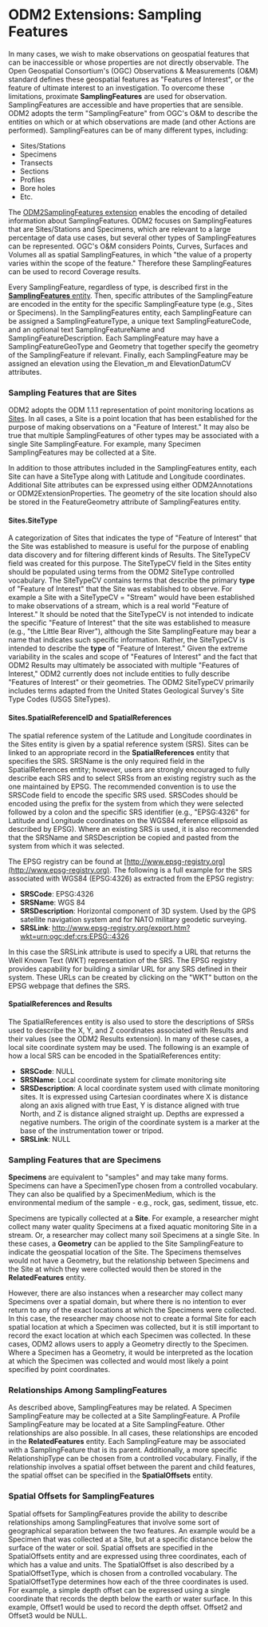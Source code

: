 ODM2 Extensions: Sampling Features
==================================
In many cases, we wish to make observations on geospatial features that can be inaccessible or whose properties are not directly observable. The Open Geospatial Consortium's (OGC) Observations & Measurements (O&M) standard defines these geospatial features as "Features of Interest", or the feature of ultimate interest to an investigation. To overcome these limitations, proximate **SamplingFeatures** are used for observation. SamplingFeatures are accessible and have properties that are sensible. ODM2 adopts the term "SamplingFeature" from OGC's O&M to describe the entities on which or at which observations are made (and other Actions are performed). SamplingFeatures can be of many different types, including:

* Sites/Stations
* Specimens
* Transects
* Sections
* Profiles
* Bore holes
* Etc.

The [ODM2SamplingFeatures extension](http://odm2.github.io/ODM2/schemas/ODM2_Current/diagrams/ODM2SamplingFeatures.html) enables the encoding of detailed information about SamplingFeatures. ODM2 focuses on SamplingFeatures that are Sites/Stations and Specimens, which are relevant to a large percentage of data use cases, but several other types of SamplingFeatures can be represented. OGC's O&M considers Points, Curves, Surfaces and Volumes all as spatial SamplingFeatures, in which "the value of a property varies within the scope of the feature."  Therefore these SamplingFeatures can be used to record Coverage results.

Every SamplingFeature, regardless of type, is described first in the [**SamplingFeatures** entity](http://odm2.github.io/ODM2/schemas/ODM2_Current/tables/ODM2Core_SamplingFeatures.html). Then, specific attributes of the SamplingFeature are encoded in the entity for the specific SamplingFeature type (e.g., Sites or Specimens). In the SamplingFeatures entity, each SamplingFeature can be assigned a SamplingFeatureType, a unique text SamplingFeatureCode, and an optional text SamplingFeatureName and SamplingFeatureDescription. Each SamplingFeature may have a SamplingFeatureGeoType and Geometry that together specify the geometry of the SamplingFeature if relevant. Finally, each SamplingFeature may be assigned an elevation using the Elevation_m and ElevationDatumCV attributes.

### Sampling Features that are Sites ###
ODM2 adopts the ODM 1.1.1 representation of point monitoring locations as [Sites](http://odm2.github.io/ODM2/schemas/ODM2_Current/tables/ODM2SamplingFeatures_Sites.html). In all cases, a Site is a point location that has been established for the purpose of making observations on a "Feature of Interest." It may also be true that multiple SamplingFeatures of other types may be associated with a single Site SamplingFeature.  For example, many Specimen SamplingFeatures may be collected at a Site.

In addition to those attributes included in the SamplingFeatures entity, each Site can have a SiteType along with Latitude and Longitude coordinates. Additional Site attributes can be expressed using either ODM2Annotations or ODM2ExtensionProperties. The geometry of the site location should also be stored in the FeatureGeometry attribute of SamplingFeatures entity.

#### Sites.SiteType ####
A categorization of Sites that indicates the type of "Feature of Interest" that the Site was established to measure is useful for the purpose of enabling data discovery and for filtering different kinds of Results. The SiteTypeCV field was created for this purpose. The SiteTypeCV field in the Sites entity should be populated using terms from the ODM2 SiteType controlled vocabulary. The SiteTypeCV contains terms that describe the primary **type** of "Feature of Interest" that the Site was established to observe. For example a Site with a SiteTypeCV = "Stream" would have been established to make observations of a stream, which is a real world "Feature of Interest." It should be noted that the SiteTypeCV is not intended to indicate the specific "Feature of Interest" that the site was established to measure (e.g., "the Little Bear River"), although the Site SamplingFeature may bear a name that indicates such specific information. Rather, the SiteTypeCV is intended to describe the **type** of "Feature of Interest."  Given the extreme variability in the scales and scope of "Features of Interest" and the fact that ODM2 Results may ultimately be associated with multiple "Features of Interest," ODM2 currently does not include entities to fully describe "Features of Interest" or their geometries. The ODM2 SiteTypeCV primarily includes terms adapted from the United States Geological Survey's Site Type Codes (USGS SiteTypes). 

#### Sites.SpatialReferenceID and SpatialReferences ####
The spatial reference system of the Latitude and Longitude coordinates in the Sites entity is given by a spatial reference system (SRS). Sites can be linked to an appropriate record in the **SpatialReferences** entity that specifies the SRS. SRSName is the only required field in the SpatialReferences entity; however, users are strongly encouraged to fully describe each SRS and to select SRSs from an existing registry such as the one maintained by EPSG. The recommended convention is to use the SRSCode field to encode the specific SRS used. SRSCodes should be encoded using the prefix for the system from which they were selected followed by a colon and the specific SRS identifier (e.g., "EPSG:4326" for Latitude and Longitude coordinates on the WGS84 reference ellipsoid as described by EPSG). Where an existing SRS is used, it is also recommended that the SRSName and SRSDescription be copied and pasted from the system from which it was selected.

The EPSG registry can be found at [http://www.epsg-registry.org](http://www.epsg-registry.org).  The following is a full example for the SRS associated with WGS84 (EPSG:4326) as extracted from the EPSG registry:

- **SRSCode**: EPSG:4326
- **SRSName**: WGS 84
- **SRSDescription**: Horizontal component of 3D system. Used by the GPS satellite navigation system and for NATO military geodetic surveying.
- **SRSLink**: http://www.epsg-registry.org/export.htm?wkt=urn:ogc:def:crs:EPSG::4326

In this case the SRSLink attribute is used to specify a URL that returns the Well Known Text (WKT) representation of the SRS. The EPSG registry provides capability for building a similar URL for any SRS defined in their system. These URLs can be created by clicking on the "WKT" button on the EPSG webpage that defines the SRS. 

#### SpatialReferences and Results ####
The SpatialReferences entity is also used to store the descriptions of SRSs used to describe the X, Y, and Z coordinates associated with Results and their values (see the ODM2 Results extension). In many of these cases, a local site coordinate system may be used. The following is an example of how a local SRS can be encoded in the SpatialReferences entity:

- **SRSCode**: NULL
- **SRSName**: Local coordinate system for climate monitoring site
- **SRSDescription**: A local coordinate system used with climate monitoring sites. It is expressed using Cartesian coordinates where X is distance along an axis aligned with true East, Y is distance aligned with true North, and Z is distance aligned straight up. Depths are expressed a negative numbers. The origin of the coordinate system is a marker at the base of the instrumentation tower or tripod. 
- **SRSLink**: NULL

### Sampling Features that are Specimens ###
**Specimens** are equivalent to "samples" and may take many forms. Specimens can have a SpecimenType chosen from a controlled vocabulary. They can also be qualified by a SpecimenMedium, which is the environmental medium of the sample - e.g., rock, gas, sediment, tissue, etc. 

Specimens are typically collected at a **Site**.  For example, a researcher might collect many water quality Specimens at a fixed aquatic monitoring Site in a stream. Or, a researcher may collect many soil Specimens at a single Site. In these cases, a **Geometry** can be applied to the Site SamplingFeature to indicate the geospatial location of the Site. The Specimens themselves would not have a Geometry, but the relationship between Specimens and the Site at which they were collected would then be stored in the **RelatedFeatures** entity. 

However, there are also instances when a researcher may collect many Specimens over a spatial domain, but where there is no intention to ever return to any of the exact locations at which the Specimens were collected. In this case, the researcher may choose not to create a formal Site for each spatial location at which a Specimen was collected, but it is still important to record the exact location at which each Specimen was collected. In these cases, ODM2 allows users to apply a Geometry directly to the Specimen. Where a Specimen has a Geometry, it would be interpreted as the location at which the Specimen was collected and would most likely a point specified by point coordinates.

### Relationships Among SamplingFeatures ###
As described above, SamplingFeatures may be related. A Specimen SamplingFeature may be collected at a Site SamplingFeature. A Profile SamplingFeature may be located at a Site SamplingFeature. Other relationships are also possible. In all cases, these relationships are encoded in the **RelatedFeatures** entity. Each SamplingFeature may be associated with a SamplingFeature that is its parent. Additionally, a more specific RelationshipType can be chosen from a controlled vocabulary. Finally, if the relationship involves a spatial offset between the parent and child features, the spatial offset can be specified in the **SpatialOffsets** entity.

### Spatial Offsets for SamplingFeatures ###
Spatial offsets for SamplingFeatures provide the ability to describe relationships among SamplingFeatures that involve some sort of geographical separation between the two features. An example would be a Specimen that was collected at a Site, but at a specific distance below the surface of the water or soil. Spatial offsets are specified in the SpatialOffsets entity and are expressed using three coordinates, each of which has a value and units. The SpatialOffset is also described by a SpatialOffsetType, which is chosen from a controlled vocabulary. The SpatialOffsetType determines how each of the three coordinates is used. For example, a simple depth offset can be expressed using a single coordinate that records the depth below the earth or water surface. In this example, Offset1 would be used to record the depth offset. Offset2 and Offset3 would be NULL.
